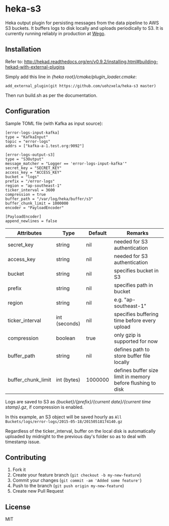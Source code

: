 # heka-s3

Heka output plugin for persisting messages from the data pipeline to AWS S3 buckets. It buffers logs to disk locally and uploads periodically to S3. It is currently running reliably in production at [Wego](http://www.wego.com).

## Installation

Refer to: http://hekad.readthedocs.org/en/v0.9.2/installing.html#building-hekad-with-external-plugins

Simply add this line in _{heka root}/cmake/plugin_loader.cmake_:

    add_external_plugin(git https://github.com/uohzxela/heka-s3 master)

Then run build.sh as per the documentation.

## Configuration

Sample TOML file (with Kafka as input source):

```
[error-logs-input-kafka]
type = "KafkaInput"
topic = "error-logs"
addrs = ["kafka-a-1.test.org:9092"]

[error-logs-output-s3]
type = "S3Output"
message_matcher = "Logger == 'error-logs-input-kafka'"
secret_key = "SECRET_KEY"
access_key = "ACCESS_KEY"
bucket = "logs"
prefix = "/error-logs"
region = "ap-southeast-1"
ticker_interval = 3600
compression = true
buffer_path = "/var/log/heka/buffer/s3"
buffer_chunk_limit = 1000000
encoder = "PayloadEncoder"

[PayloadEncoder]
append_newlines = false
```

| Attributes        | Type          | Default | Remarks   |
| -------------     |-------------  | -----   | --------- |
| secret_key        | string        |   nil   | needed for S3 authentication |
| access_key        | string        |   nil   | needed for S3 authentication |
| bucket            | string        |   nil   | specifies bucket in S3 |
| prefix            | string        |   nil   | specifies path in bucket |
| region            | string        |   nil   | e.g. "ap-southeast-1"|
| ticker_interval   | int (seconds) |   nil   | specifies buffering time before every upload |
| compression       | boolean       |   true  | only gzip is supported for now |
| buffer_path       | string        |   nil   | defines path to store buffer file locally |
| buffer_chunk_limit| int (bytes)   | 1000000 | defines buffer size limit in memory before flushing to disk|

Logs are saved to S3 as _{bucket}/{prefix}/{current date}/{current time stamp}.gz_, if compression is enabled.

In this example, an S3 object will be saved hourly as `All Buckets/logs/error-logs/2015-05-18/20150518174140.gz`

Regardless of the ticker_interval, buffer on the local disk is automatically uploaded by midnight to the previous day's folder so as to deal with timestamp issue.

## Contributing

1. Fork it
2. Create your feature branch (`git checkout -b my-new-feature`)
3. Commit your changes (`git commit -am 'Added some feature'`)
4. Push to the branch (`git push origin my-new-feature`)
5. Create new Pull Request

## License

MIT
